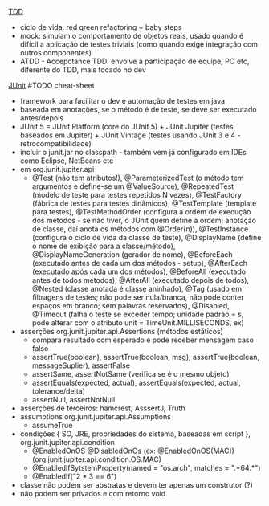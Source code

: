[TDD](https://app.nutror.com/curso/d678643526569/aula/457120)

* ciclo de vida: red green refactoring + baby steps
* mock: simulam o comportamento de objetos reais, usado quando é difícil a aplicação de testes triviais (como quando exige integração com outros componentes)
* ATDD - Accepctance TDD: envolve a participação de equipe, PO etc, diferente do TDD, mais focado no dev


[JUnit](https://app.nutror.com/curso/a4445f052c3ea49133006f6d10949a53a98bfa46/aula/7064550) #TODO cheat-sheet

* framework para facilitar o dev e automação de testes em java
* baseada em anotações, se o método é de teste, se deve ser executado antes/depois
* JUnit 5 = JUnit Platform (core do JUnit 5) + JUnit Jupiter (testes baseados em Jupiter) + JUnit Vintage (testes usando JUnit 3 e 4 - retrocompatibilidade)
* incluir o junit.jar no classpath - também vem já configurado em IDEs como Eclipse, NetBeans etc
* em org.junit.jupiter.api
	* @Test (não tem atributos!), @ParameterizedTest (o método tem argumentos e define-se um @ValueSource), @RepeatedTest (modelo de teste para testes repetidos N vezes), @TestFactory (fábrica de testes para testes dinâmicos), @TestTemplate (template para testes), @TestMethodOrder (configura a ordem de execução dos métodos - se não tiver, o JUnit quem define a ordem; anotação de classe, daí anota os métodos com @Order(n)), @TestInstance (configura o ciclo de vida da classe de teste), @DisplayName (define o nome de exibição para a classe/método), @DisplayNameGeneration (gerador de nome), @BeforeEach (executado antes de cada um dos métodos - setup), @AfterEach (executado após cada um dos métodos), @BeforeAll (executado antes de todos métodos), @AfterAll (executado depois de todos), @Nested (classe anotada é classe aninhado), @Tag (usado em filtragens de testes; não pode ser nula/branca, não pode conter espaços em branco; sem palavras reservados), @Disabled, @Timeout (falha o teste se exceder tempo; unidade padrão = s, pode alterar com o atributo unit = TimeUnit.MILLISECONDS, ex)
* asserções org.junit.jupiter.api.Assertions (métodos estáticos)
	* compara resultado com esperado e pode receber mensagem caso falso
	* assertTrue(boolean), assertTrue(boolean, msg), assertTrue(boolean, messageSuplier), assertFalse
	* assertSame, assertNotSame (verifica se é o mesmo objeto)
	* assertEquals(expected, actual), assertEquals(expected, actual, tolerance/delta)
	* assertNull, assertNotNull
* asserções de terceiros: hamcrest, AsssertJ, Truth
* assumptions org.junit.jupiter.api.Assumptions
	* assumeTrue
* condições { SO, JRE, propriedades do sistema, baseadas em script }, org.junit.jupiter.api.condition
	* @EnabledOnOS @DisabledOnOs (ex: @EnabledOnOS(MAC)) (org.junit.jupiter.api.condition.OS.MAC)
	* @EnabledIfSytstemProperty(named = "os.arch", matches = ".\*64.\*")
	* @EnabledIf("2 * 3 == 6")
* classe não podem ser abstratas e devem ter apenas um construtor (?)
* não podem ser privados e com retorno void